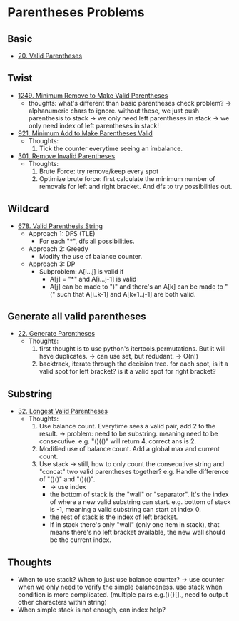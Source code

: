 # Parentheses Problems

## Basic
- [20. Valid Parentheses](https://leetcode.com/problems/valid-parentheses/)

## Twist
- [1249. Minimum Remove to Make Valid Parentheses](https://leetcode.com/problems/minimum-remove-to-make-valid-parentheses/)
    - thoughts: what's different than basic parentheses check problem?
        -> alphanumeric chars to ignore. without these, we just push parenthesis to stack
        -> we only need left parentheses in stack
        -> we only need index of left parentheses in stack!
- [921. Minimum Add to Make Parentheses Valid](https://leetcode.com/problems/minimum-add-to-make-parentheses-valid/)
    - Thoughts:
        1. Tick the counter everytime seeing an imbalance.
- [301. Remove Invalid Parentheses](https://leetcode.com/problems/remove-invalid-parentheses/)
    - Thoughts:
        1. Brute Force: try remove/keep every spot
        2. Optimize brute force: first calculate the minimum number of removals for left and right bracket. And dfs to try possibilities out.

## Wildcard
- [678. Valid Parenthesis String](https://leetcode.com/problems/valid-parenthesis-string/)
    - Approach 1: DFS (TLE)
        - For each "*", dfs all possibilities.
    - Approach 2: Greedy
        - Modify the use of balance counter.
    - Approach 3: DP
        - Subproblem: A[i...j] is valid if
            - A[j] = "*" and A[i...j-1] is valid
            - A[j] can be made to ")" and there's an A[k] can be made to "(" such that A[i..k-1] and A[k+1..j-1] are both valid.

## Generate all valid parentheses
- [22. Generate Parentheses](https://leetcode.com/problems/generate-parentheses/)
    - Thoughts:
        1. first thought is to use python's itertools.permutations. But it will have duplicates. -> can use set, but redudant. -> O(n!)
        2. backtrack, iterate through the decision tree. for each spot, is it a valid spot for left bracket? is it a valid spot for right bracket?

## Substring
- [32. Longest Valid Parentheses](https://leetcode.com/problems/longest-valid-parentheses/)
    - Thoughts:
        1. Use balance count. Everytime sees a valid pair, add 2 to the result. -> problem: need to be substring. meaning need to be consecutive. e.g. "()(()" will return 4, correct ans is 2.
        2. Modified use of balance count. Add a global max and current count.
        2. Use stack -> still, how to only count the consecutive string and "concat" two valid parentheses together? e.g. Handle difference of "()()" and "()(()".
            - -> use index
            - the bottom of stack is the "wall" or "separator". It's the index of where a new valid substring can start. e.g. bottom of stack is -1, meaning a valid substring can start at index 0.
            - the rest of stack is the index of left bracket.
            - If in stack there's only "wall" (only one item in stack), that means there's no left bracket available, the new wall should be the current index.


## Thoughts
- When to use stack? When to just use balance counter? -> use counter when we only need to verify the simple balanceness. use stack when condition is more complicated. (multiple pairs e.g.(){}[]., need to output other characters within string)
- When simple stack is not enough, can index help?